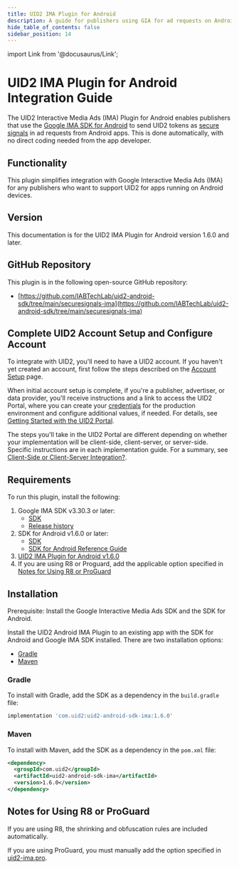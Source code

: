 ```yaml
---
title: UID2 IMA Plugin for Android
description: A guide for publishers using GIA for ad requests on Android apps.
hide_table_of_contents: false
sidebar_position: 14
---
```


import Link from '@docusaurus/Link';

# UID2 IMA Plugin for Android Integration Guide

The UID2 Interactive Media Ads (IMA) Plugin for Android enables publishers that use the [Google IMA SDK for Android](https://developers.google.com/interactive-media-ads/docs/sdks/android/client-side) to send <Link href="../ref-info/glossary-uid#gl-uid2-token">UID2 tokens</Link> as [secure signals](https://support.google.com/admob/answer/11556288) in ad requests from Android apps. This is done automatically, with no direct coding needed from the app developer.

## Functionality

This plugin simplifies integration with Google Interactive Media Ads (IMA) for any publishers who want to support UID2 for apps running on Android devices.

## Version

<!-- As of 2024-10-23 -->

This documentation is for the UID2 IMA Plugin for Android version 1.6.0 and later.

## GitHub Repository

This plugin is in the following open-source GitHub repository:

- [https://github.com/IABTechLab/uid2-android-sdk/tree/main/securesignals-ima](https://github.com/IABTechLab/uid2-android-sdk/tree/main/securesignals-ima)

## Complete UID2 Account Setup and Configure Account

To integrate with UID2, you'll need to have a UID2 account. If you haven't yet created an account, first follow the steps described on the [Account Setup](../getting-started/gs-account-setup.md) page.

When initial account setup is complete, if you're a publisher, advertiser, or data provider, you'll receive instructions and a link to access the UID2 Portal, where you can create your [credentials](../getting-started/gs-credentials.md) for the production environment and configure additional values, if needed. For details, see [Getting Started with the UID2 Portal](../portal/portal-getting-started.md).

The steps you'll take in the UID2 Portal are different depending on whether your implementation will be client-side, client-server, or server-side. Specific instructions are in each implementation guide. For a summary, see [Client-Side or Client-Server Integration?](integration-mobile-overview#client-side-or-client-server-integration).

## Requirements 

To run this plugin, install the following:

1. Google IMA SDK v3.30.3 or later:
   - [SDK](https://developers.google.com/interactive-media-ads/docs/sdks/android/client-side)
   - [Release history](https://developers.google.com/interactive-media-ads/docs/sdks/android/client-side/history)
1. SDK for Android v1.6.0 or later:
   - [SDK](https://central.sonatype.com/artifact/com.uid2/uid2-android-sdk)
   - [SDK for Android Reference Guide](../sdks/sdk-ref-android.md)
1. [UID2 IMA Plugin for Android v1.6.0](https://central.sonatype.com/artifact/com.uid2/uid2-android-sdk-ima)
1. If you are using R8 or Proguard, add the applicable option specified in [Notes for Using R8 or ProGuard](#notes-for-using-r8-or-proguard)

## Installation

Prerequisite: Install the Google Interactive Media Ads SDK and the SDK for Android.

Install the UID2 Android IMA Plugin to an existing app with the SDK for Android and Google IMA SDK installed. There are two installation options:

- [Gradle](#gradle)
- [Maven](#maven)


### Gradle 
To install with Gradle, add the SDK as a dependency in the `build.gradle` file:

```js
implementation 'com.uid2:uid2-android-sdk-ima:1.6.0'
```

### Maven

To install with Maven, add the SDK as a dependency in the `pom.xml` file:

``` xml
<dependency>
  <groupId>com.uid2</groupId>
  <artifactId>uid2-android-sdk-ima</artifactId>
  <version>1.6.0</version>
</dependency>
```

## Notes for Using R8 or ProGuard

If you are using R8, the shrinking and obfuscation rules are included automatically.

If you are using ProGuard, you must manually add the option specified in [uid2-ima.pro](https://github.com/IABTechLab/uid2-android-sdk/blob/main/securesignals-ima/uid2-ima.pro).
